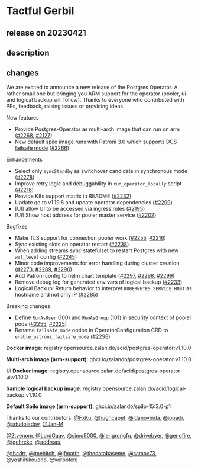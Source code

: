 # Tactful Gerbil

## release on 20230421

## description

## changes

We are excited to announce a new release of the Postgres Operator. A rather small one but bringing you ARM support for the operator (pooler, ui and logical backup will follow). Thanks to everyone who contributed with PRs, feedback, raising issues or providing ideas.

New features

* Provide Postgres-Operator as multi-arch image that can run on arm (<a class="issue-link js-issue-link" data-error-text="Failed to load title" data-id="1633673215" data-permission-text="Title is private" data-url="https://github.com/zalando/postgres-operator/issues/2268" data-hovercard-type="pull_request" data-hovercard-url="/zalando/postgres-operator/pull/2268/hovercard" href="https://github.com/zalando/postgres-operator/pull/2268">#2268</a>, <a class="issue-link js-issue-link" data-error-text="Failed to load title" data-id="1477988486" data-permission-text="Title is private" data-url="https://github.com/zalando/postgres-operator/issues/2127" data-hovercard-type="pull_request" data-hovercard-url="/zalando/postgres-operator/pull/2127/hovercard" href="https://github.com/zalando/postgres-operator/pull/2127">#2127</a>)
* New default spilo image runs with Patroni 3.0 which supports <a href="https://patroni.readthedocs.io/en/master/dcs_failsafe_mode.html" rel="nofollow">DCS failsafe mode</a> (<a class="issue-link js-issue-link" data-error-text="Failed to load title" data-id="1631041552" data-permission-text="Title is private" data-url="https://github.com/zalando/postgres-operator/issues/2266" data-hovercard-type="pull_request" data-hovercard-url="/zalando/postgres-operator/pull/2266/hovercard" href="https://github.com/zalando/postgres-operator/pull/2266">#2266</a>)

Enhancements

* Select only <code>syncStandby</code> as switchover candidate in synchronous mode (<a class="issue-link js-issue-link" data-error-text="Failed to load title" data-id="1649093341" data-permission-text="Title is private" data-url="https://github.com/zalando/postgres-operator/issues/2278" data-hovercard-type="pull_request" data-hovercard-url="/zalando/postgres-operator/pull/2278/hovercard" href="https://github.com/zalando/postgres-operator/pull/2278">#2278</a>)
* Improve retry logic and debuggability in <code>run_operator_locally</code> script (<a class="issue-link js-issue-link" data-error-text="Failed to load title" data-id="1582172589" data-permission-text="Title is private" data-url="https://github.com/zalando/postgres-operator/issues/2218" data-hovercard-type="pull_request" data-hovercard-url="/zalando/postgres-operator/pull/2218/hovercard" href="https://github.com/zalando/postgres-operator/pull/2218">#2218</a>)
* Provide K8s support matrix in README (<a class="issue-link js-issue-link" data-error-text="Failed to load title" data-id="1593424144" data-permission-text="Title is private" data-url="https://github.com/zalando/postgres-operator/issues/2232" data-hovercard-type="pull_request" data-hovercard-url="/zalando/postgres-operator/pull/2232/hovercard" href="https://github.com/zalando/postgres-operator/pull/2232">#2232</a>)
* Update go to v1.19.8 and update operator dependencies (<a class="issue-link js-issue-link" data-error-text="Failed to load title" data-id="1676712410" data-permission-text="Title is private" data-url="https://github.com/zalando/postgres-operator/issues/2299" data-hovercard-type="pull_request" data-hovercard-url="/zalando/postgres-operator/pull/2299/hovercard" href="https://github.com/zalando/postgres-operator/pull/2299">#2299</a>)
* [UI] allow UI to be accessed via ingress rules (<a class="issue-link js-issue-link" data-error-text="Failed to load title" data-id="1561408982" data-permission-text="Title is private" data-url="https://github.com/zalando/postgres-operator/issues/2195" data-hovercard-type="pull_request" data-hovercard-url="/zalando/postgres-operator/pull/2195/hovercard" href="https://github.com/zalando/postgres-operator/pull/2195">#2195</a>)
* [UI] Show host address for pooler master service (<a class="issue-link js-issue-link" data-error-text="Failed to load title" data-id="1568213523" data-permission-text="Title is private" data-url="https://github.com/zalando/postgres-operator/issues/2202" data-hovercard-type="pull_request" data-hovercard-url="/zalando/postgres-operator/pull/2202/hovercard" href="https://github.com/zalando/postgres-operator/pull/2202">#2202</a>)

Bugfixes

* Make TLS support for connection pooler work (<a class="issue-link js-issue-link" data-error-text="Failed to load title" data-id="1614087894" data-permission-text="Title is private" data-url="https://github.com/zalando/postgres-operator/issues/2255" data-hovercard-type="pull_request" data-hovercard-url="/zalando/postgres-operator/pull/2255/hovercard" href="https://github.com/zalando/postgres-operator/pull/2255">#2255</a>, <a class="issue-link js-issue-link" data-error-text="Failed to load title" data-id="1579300606" data-permission-text="Title is private" data-url="https://github.com/zalando/postgres-operator/issues/2216" data-hovercard-type="pull_request" data-hovercard-url="/zalando/postgres-operator/pull/2216/hovercard" href="https://github.com/zalando/postgres-operator/pull/2216">#2216</a>)
* Sync existing slots on operator restart (<a class="issue-link js-issue-link" data-error-text="Failed to load title" data-id="1596666310" data-permission-text="Title is private" data-url="https://github.com/zalando/postgres-operator/issues/2238" data-hovercard-type="pull_request" data-hovercard-url="/zalando/postgres-operator/pull/2238/hovercard" href="https://github.com/zalando/postgres-operator/pull/2238">#2238</a>)
* When adding streams sync statefulset to restart Postgres with new <code>wal_level</code> config (<a class="issue-link js-issue-link" data-error-text="Failed to load title" data-id="1601762065" data-permission-text="Title is private" data-url="https://github.com/zalando/postgres-operator/issues/2245" data-hovercard-type="pull_request" data-hovercard-url="/zalando/postgres-operator/pull/2245/hovercard" href="https://github.com/zalando/postgres-operator/pull/2245">#2245</a>)
* Minor code improvements for error handling during cluster creation (<a class="issue-link js-issue-link" data-error-text="Failed to load title" data-id="1638462500" data-permission-text="Title is private" data-url="https://github.com/zalando/postgres-operator/issues/2273" data-hovercard-type="pull_request" data-hovercard-url="/zalando/postgres-operator/pull/2273/hovercard" href="https://github.com/zalando/postgres-operator/pull/2273">#2273</a>, <a class="issue-link js-issue-link" data-error-text="Failed to load title" data-id="1670830890" data-permission-text="Title is private" data-url="https://github.com/zalando/postgres-operator/issues/2289" data-hovercard-type="pull_request" data-hovercard-url="/zalando/postgres-operator/pull/2289/hovercard" href="https://github.com/zalando/postgres-operator/pull/2289">#2289</a>, <a class="issue-link js-issue-link" data-error-text="Failed to load title" data-id="1670852989" data-permission-text="Title is private" data-url="https://github.com/zalando/postgres-operator/issues/2290" data-hovercard-type="pull_request" data-hovercard-url="/zalando/postgres-operator/pull/2290/hovercard" href="https://github.com/zalando/postgres-operator/pull/2290">#2290</a>)
* Add Patroni config to helm chart template (<a class="issue-link js-issue-link" data-error-text="Failed to load title" data-id="1675232842" data-permission-text="Title is private" data-url="https://github.com/zalando/postgres-operator/issues/2297" data-hovercard-type="pull_request" data-hovercard-url="/zalando/postgres-operator/pull/2297/hovercard" href="https://github.com/zalando/postgres-operator/pull/2297">#2297</a>, <a class="issue-link js-issue-link" data-error-text="Failed to load title" data-id="1676384362" data-permission-text="Title is private" data-url="https://github.com/zalando/postgres-operator/issues/2298" data-hovercard-type="pull_request" data-hovercard-url="/zalando/postgres-operator/pull/2298/hovercard" href="https://github.com/zalando/postgres-operator/pull/2298">#2298</a>, <a class="issue-link js-issue-link" data-error-text="Failed to load title" data-id="1676712410" data-permission-text="Title is private" data-url="https://github.com/zalando/postgres-operator/issues/2299" data-hovercard-type="pull_request" data-hovercard-url="/zalando/postgres-operator/pull/2299/hovercard" href="https://github.com/zalando/postgres-operator/pull/2299">#2299</a>)
* Remove debug log for generated env vars of logical backup (<a class="issue-link js-issue-link" data-error-text="Failed to load title" data-id="1593621728" data-permission-text="Title is private" data-url="https://github.com/zalando/postgres-operator/issues/2233" data-hovercard-type="pull_request" data-hovercard-url="/zalando/postgres-operator/pull/2233/hovercard" href="https://github.com/zalando/postgres-operator/pull/2233">#2233</a>)
* Logical Backup: Return behavior to interpret <code>KUBERNETES_SERVICE_HOST</code> as hostname and not only IP (<a class="issue-link js-issue-link" data-error-text="Failed to load title" data-id="1666310952" data-permission-text="Title is private" data-url="https://github.com/zalando/postgres-operator/issues/2285" data-hovercard-type="pull_request" data-hovercard-url="/zalando/postgres-operator/pull/2285/hovercard" href="https://github.com/zalando/postgres-operator/pull/2285">#2285</a>)

Breaking changes

* Define <code>RunAsUser</code> (100) and <code>RunAsGroup</code> (101) in security context of pooler pods (<a class="issue-link js-issue-link" data-error-text="Failed to load title" data-id="1614087894" data-permission-text="Title is private" data-url="https://github.com/zalando/postgres-operator/issues/2255" data-hovercard-type="pull_request" data-hovercard-url="/zalando/postgres-operator/pull/2255/hovercard" href="https://github.com/zalando/postgres-operator/pull/2255">#2255</a>, <a class="issue-link js-issue-link" data-error-text="Failed to load title" data-id="1587709634" data-permission-text="Title is private" data-url="https://github.com/zalando/postgres-operator/issues/2225" data-hovercard-type="pull_request" data-hovercard-url="/zalando/postgres-operator/pull/2225/hovercard" href="https://github.com/zalando/postgres-operator/pull/2225">#2225</a>)
* Rename <code>failsafe_mode</code> option in OperatorConfiguration CRD to <code>enable_patroni_failsafe_mode</code> (<a class="issue-link js-issue-link" data-error-text="Failed to load title" data-id="1676384362" data-permission-text="Title is private" data-url="https://github.com/zalando/postgres-operator/issues/2298" data-hovercard-type="pull_request" data-hovercard-url="/zalando/postgres-operator/pull/2298/hovercard" href="https://github.com/zalando/postgres-operator/pull/2298">#2298</a>)

<strong>Docker image</strong>: registry.opensource.zalan.do/acid/postgres-operator:v1.10.0

<strong>Multi-arch image (arm-support)</strong>: ghcr.io/zalando/postgres-operator:v1.10.0

<strong>UI Docker image</strong>: registry.opensource.zalan.do/acid/postgres-operator-ui:v1.10.0

<strong>Sample logical backup image</strong>: registry.opensource.zalan.do/acid/logical-backup:v1.10.0

<strong>Default Spilo image (arm-support)</strong>: ghcr.io/zalando/spilo-15:3.0-p1

Thanks to our contributors: <a class="user-mention notranslate" data-hovercard-type="user" data-hovercard-url="/users/FxKu/hovercard" data-octo-click="hovercard-link-click" data-octo-dimensions="link_type:self" href="https://github.com/FxKu">@FxKu</a>, <a class="user-mention notranslate" data-hovercard-type="user" data-hovercard-url="/users/hughcapet/hovercard" data-octo-click="hovercard-link-click" data-octo-dimensions="link_type:self" href="https://github.com/hughcapet">@hughcapet</a>, <a class="user-mention notranslate" data-hovercard-type="user" data-hovercard-url="/users/idanovinda/hovercard" data-octo-click="hovercard-link-click" data-octo-dimensions="link_type:self" href="https://github.com/idanovinda">@idanovinda</a>, <a class="user-mention notranslate" data-hovercard-type="user" data-hovercard-url="/users/jopadi/hovercard" data-octo-click="hovercard-link-click" data-octo-dimensions="link_type:self" href="https://github.com/jopadi">@jopadi</a>, <a class="user-mention notranslate" data-hovercard-type="user" data-hovercard-url="/users/sdudoladov/hovercard" data-octo-click="hovercard-link-click" data-octo-dimensions="link_type:self" href="https://github.com/sdudoladov">@sdudoladov</a>, <a class="user-mention notranslate" data-hovercard-type="user" data-hovercard-url="/users/Jan-M/hovercard" data-octo-click="hovercard-link-click" data-octo-dimensions="link_type:self" href="https://github.com/Jan-M">@Jan-M</a>

<a class="user-mention notranslate" data-hovercard-type="user" data-hovercard-url="/users/2tvenom/hovercard" data-octo-click="hovercard-link-click" data-octo-dimensions="link_type:self" href="https://github.com/2tvenom">@2tvenom</a>, <a class="user-mention notranslate" data-hovercard-type="user" data-hovercard-url="/users/LordGaav/hovercard" data-octo-click="hovercard-link-click" data-octo-dimensions="link_type:self" href="https://github.com/LordGaav">@LordGaav</a>, <a class="user-mention notranslate" data-hovercard-type="user" data-hovercard-url="/users/simo9000/hovercard" data-octo-click="hovercard-link-click" data-octo-dimensions="link_type:self" href="https://github.com/simo9000">@simo9000</a>, <a class="user-mention notranslate" data-hovercard-type="user" data-hovercard-url="/users/lengrongfu/hovercard" data-octo-click="hovercard-link-click" data-octo-dimensions="link_type:self" href="https://github.com/lengrongfu">@lengrongfu</a>, <a class="user-mention notranslate" data-hovercard-type="user" data-hovercard-url="/users/drivebyer/hovercard" data-octo-click="hovercard-link-click" data-octo-dimensions="link_type:self" href="https://github.com/drivebyer">@drivebyer</a>, <a class="user-mention notranslate" data-hovercard-type="user" data-hovercard-url="/users/genofire/hovercard" data-octo-click="hovercard-link-click" data-octo-dimensions="link_type:self" href="https://github.com/genofire">@genofire</a>, <a class="user-mention notranslate" data-hovercard-type="user" data-hovercard-url="/users/jgehrcke/hovercard" data-octo-click="hovercard-link-click" data-octo-dimensions="link_type:self" href="https://github.com/jgehrcke">@jgehrcke</a>, <a class="user-mention notranslate" data-hovercard-type="user" data-hovercard-url="/users/addreas/hovercard" data-octo-click="hovercard-link-click" data-octo-dimensions="link_type:self" href="https://github.com/addreas">@addreas</a>,

<a class="user-mention notranslate" data-hovercard-type="user" data-hovercard-url="/users/thcdrt/hovercard" data-octo-click="hovercard-link-click" data-octo-dimensions="link_type:self" href="https://github.com/thcdrt">@thcdrt</a>, <a class="user-mention notranslate" data-hovercard-type="user" data-hovercard-url="/users/jmehitch/hovercard" data-octo-click="hovercard-link-click" data-octo-dimensions="link_type:self" href="https://github.com/jmehitch">@jmehitch</a>, <a class="user-mention notranslate" data-hovercard-type="user" data-hovercard-url="/users/jfmatth/hovercard" data-octo-click="hovercard-link-click" data-octo-dimensions="link_type:self" href="https://github.com/jfmatth">@jfmatth</a>, <a class="user-mention notranslate" data-hovercard-type="user" data-hovercard-url="/users/thedatabaseme/hovercard" data-octo-click="hovercard-link-click" data-octo-dimensions="link_type:self" href="https://github.com/thedatabaseme">@thedatabaseme</a>, <a class="user-mention notranslate" data-hovercard-type="user" data-hovercard-url="/users/samox73/hovercard" data-octo-click="hovercard-link-click" data-octo-dimensions="link_type:self" href="https://github.com/samox73">@samox73</a>, <a class="user-mention notranslate" data-hovercard-type="user" data-hovercard-url="/users/yoshihikoueno/hovercard" data-octo-click="hovercard-link-click" data-octo-dimensions="link_type:self" href="https://github.com/yoshihikoueno">@yoshihikoueno</a>, <a class="user-mention notranslate" data-hovercard-type="user" data-hovercard-url="/users/verbotenj/hovercard" data-octo-click="hovercard-link-click" data-octo-dimensions="link_type:self" href="https://github.com/verbotenj">@verbotenj</a>

